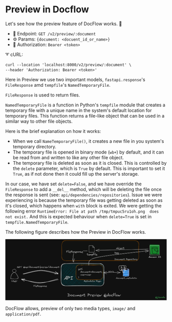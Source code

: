 # Preview in Docflow

Let's see how the preview feature of DocFlow works. 🚀

- 🎯 Endpoint:
`GET /v2/preview/:document`
- ⚙️ Params:
`{document: <docuent_id_or_name>}`
- 🔐 Authorization:
`Bearer <token>`

➰ cURL: 
```shell
curl --location 'localhost:8000/v2/preview/:document' \
--header 'Authorization: Bearer <token>'
```

Here in Preview we use two important models, `fastapi.response`'s `FileResponse` amd `tempfile`'s `NamedTemporaryFile`.

`FileResponse` is used to return files.

`NamedTemporaryFile` is a function in Python's `tempfile` module that creates a temporary file with a unique name in the 
system's default location for temporary files.
This function returns a file-like object that can be used in a similar way to other file objects.

Here is the brief explanation on how it works:
- When we call `NameTemporaryFile()`, it creates a new file in you system's temporary directory.
- The temporary file is opened in binary mode (`wb+`) by default, and it can be read from and written to like any other
file object.
- The temporary file is deleted as soon as it is closed. This is controlled by the `delete` parameter, which is `True` 
by default. This is important to set it `True`, as if not done then it could fill up the server's storage.


In our case, we have set `delete=False`, and we have override the `FileResponse` to add a `__del__` method, which
will be deleting the file once the response is sent (see: `api/dependencies/repositories`). 
Issue we were experiencing is because the temporary file was getting deleted as soon as it's closed, which 
happens when `with` block is exited. We were getting the following error `RuntimeError: File at path /tmp/tmpuc5ru1oh.png 
does not exist.` And this is expected behaviour when `delete=True` is set in `tempfile.NamedTemporaryFile`.


The following figure describes how the Preview in DocFlow works. 

![preview-document](../imgs/document/document_preview.png)

DocFlow allows, preview of only two media types, `image/` and `application/pdf`.
